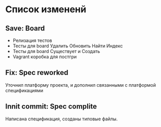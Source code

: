 # Список измененй

## Save: Board

* Релизация тестов
* Тесты для board Удалить Обновить Найти Индекс
* Тесты для board Существует и Создать
* Vagrant коробка для постгри

## Fix: Spec reworked

Уточнил платформу проекта, и дополнил связанными с платформой спецификациями

## Innit commit: Spec complite

Написана спецификация, созданы типовые файлы.
